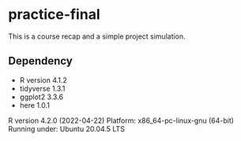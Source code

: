# practice-final
This is a course recap and a simple project simulation.

## Dependency
- R version 4.1.2 
- tidyverse 1.3.1
- ggplot2 3.3.6
- here 1.0.1

R version 4.2.0 (2022-04-22)
Platform: x86_64-pc-linux-gnu (64-bit)
Running under: Ubuntu 20.04.5 LTS
